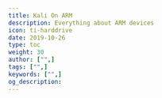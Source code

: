 ```yaml
---
title: Kali On ARM
description: Everything about ARM devices
icon: ti-harddrive
date: 2019-10-26
type: toc
weight: 30
author: ["",]
tags: ["",]
keywords: ["",]
og_description:
---
```

